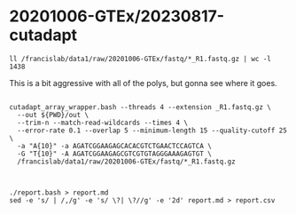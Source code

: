 
#	20201006-GTEx/20230817-cutadapt


```
ll /francislab/data1/raw/20201006-GTEx/fastq/*_R1.fastq.gz | wc -l
1438
```


This is a bit aggressive with all of the polys, but gonna see where it goes.


```

cutadapt_array_wrapper.bash --threads 4 --extension _R1.fastq.gz \
  --out ${PWD}/out \
  --trim-n --match-read-wildcards --times 4 \
  --error-rate 0.1 --overlap 5 --minimum-length 15 --quality-cutoff 25 \
  -a "A{10}" -a AGATCGGAAGAGCACACGTCTGAACTCCAGTCA \
  -G "T{10}" -A AGATCGGAAGAGCGTCGTGTAGGGAAAGAGTGT \
  /francislab/data1/raw/20201006-GTEx/fastq/*_R1.fastq.gz


```



```

./report.bash > report.md
sed -e 's/ | /,/g' -e 's/ \?| \?//g' -e '2d' report.md > report.csv

```

